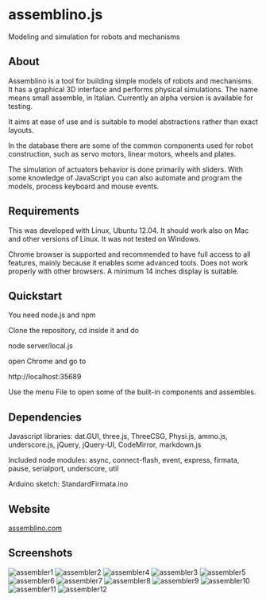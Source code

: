 assemblino.js
=============

Modeling and simulation for robots and mechanisms

About
-------------

Assemblino is a tool for building simple models of robots and mechanisms. It has a graphical 3D interface and performs physical simulations. The name means small assemble, in Italian. Currently an alpha version is available for testing.

It aims at ease of use and is suitable to model abstractions rather than exact layouts.

In the database there are some of the common components used for robot construction, such as servo motors, linear motors, wheels and plates.

The simulation of actuators behavior is done primarily with sliders. With some knowledge of JavaScript you can also automate and program the models, process keyboard and mouse events.

Requirements
------

This was developed with Linux, Ubuntu 12.04. It should work also on Mac and other versions of Linux. It was not tested on Windows.

Chrome browser is supported and recommended to have full access to all features, mainly because it enables some advanced tools. Does not work properly with other browsers. A minimum 14 inches display is suitable.

Quickstart
------

You need node.js and npm

Clone the repository, cd inside it and do

node server/local.js

open Chrome and go to

http://localhost:35689

Use the menu File to open some of the built-in components and assembles.

Dependencies
-------

Javascript libraries:
dat.GUI, three.js, ThreeCSG, Physi.js, ammo.js, underscore.js, jQuery, jQuery-UI, CodeMirror, markdown.js

Included node modules:
async, connect-flash,  event,  express,  firmata,  pause,  serialport,  underscore,  util

Arduino sketch:
StandardFirmata.ino

Website
-----------

[assemblino.com](http://assemblino.com)

Screenshots
------------

![assembler1](https://f.cloud.github.com/assets/2943816/968189/a58371de-0597-11e3-9919-e2f2e633179a.jpg)
![assembler2](https://f.cloud.github.com/assets/2943816/968190/a5841b48-0597-11e3-8d41-4656b6551f03.jpg)
![assembler4](https://f.cloud.github.com/assets/2943816/968191/a58a6e1c-0597-11e3-9319-5a73c076c1db.jpg)
![assembler3](https://f.cloud.github.com/assets/2943816/968192/a58f1476-0597-11e3-8130-cb8e869bc307.jpg)
![assembler5](https://f.cloud.github.com/assets/2943816/968193/a592bd56-0597-11e3-9afd-816f90dff50d.jpg)
![assembler6](https://f.cloud.github.com/assets/2943816/968194/a59483e8-0597-11e3-9d3e-548f92092e67.jpg)
![assembler7](https://f.cloud.github.com/assets/2943816/968195/a59d1b84-0597-11e3-9661-adbcc0c6dea2.jpg)
![assembler8](https://f.cloud.github.com/assets/2943816/968196/a59fc802-0597-11e3-8800-8f1c7d6f1675.jpg)
![assembler9](https://f.cloud.github.com/assets/2943816/968197/a5a38014-0597-11e3-8ac3-c3ab4f88aeb2.jpg)
![assembler10](https://f.cloud.github.com/assets/2943816/968198/a5ac74d0-0597-11e3-9b23-1bb454d81a17.jpg)
![assembler11](https://f.cloud.github.com/assets/2943816/968199/a5ae9030-0597-11e3-8e23-3b960e477e40.jpg)
![assembler12](https://f.cloud.github.com/assets/2943816/968200/a5b6bbc0-0597-11e3-8c32-a06a358ddcae.jpg)
